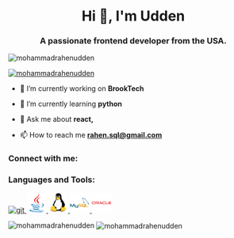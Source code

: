 <h1 align="center">Hi 👋, I'm Udden</h1>
<h3 align="center">A passionate frontend developer from the USA.</h3>

<p align="left"> <img src="https://komarev.com/ghpvc/?username=mohammadrahenudden&label=Profile%20views&color=0e75b6&style=flat" alt="mohammadrahenudden" /> </p>

<p align="left"> <a href="https://github.com/ryo-ma/github-profile-trophy"><img src="https://github-profile-trophy.vercel.app/?username=mohammadrahenudden" alt="mohammadrahenudden" /></a> </p>

- 🔭 I’m currently working on **BrookTech**

- 🌱 I’m currently learning **python**

- 💬 Ask me about **react,**

- 📫 How to reach me **rahen.sql@gmail.com**

<h3 align="left">Connect with me:</h3>
<p align="left">
</p>

<h3 align="left">Languages and Tools:</h3>
<p align="left"> <a href="https://git-scm.com/" target="_blank" rel="noreferrer"> <img src="https://www.vectorlogo.zone/logos/git-scm/git-scm-icon.svg" alt="git" width="40" height="40"/> </a> <a href="https://www.java.com" target="_blank" rel="noreferrer"> <img src="https://raw.githubusercontent.com/devicons/devicon/master/icons/java/java-original.svg" alt="java" width="40" height="40"/> </a> <a href="https://www.linux.org/" target="_blank" rel="noreferrer"> <img src="https://raw.githubusercontent.com/devicons/devicon/master/icons/linux/linux-original.svg" alt="linux" width="40" height="40"/> </a> <a href="https://www.mysql.com/" target="_blank" rel="noreferrer"> <img src="https://raw.githubusercontent.com/devicons/devicon/master/icons/mysql/mysql-original-wordmark.svg" alt="mysql" width="40" height="40"/> </a> <a href="https://www.oracle.com/" target="_blank" rel="noreferrer"> <img src="https://raw.githubusercontent.com/devicons/devicon/master/icons/oracle/oracle-original.svg" alt="oracle" width="40" height="40"/> </a> </p>

<p><img align="left" src="https://github-readme-stats.vercel.app/api/top-langs?username=mohammadrahenudden&show_icons=true&locale=en&layout=compact" alt="mohammadrahenudden" /></p>

<p>&nbsp;<img align="center" src="https://github-readme-stats.vercel.app/api?username=mohammadrahenudden&show_icons=true&locale=en" alt="mohammadrahenudden" /></p>
